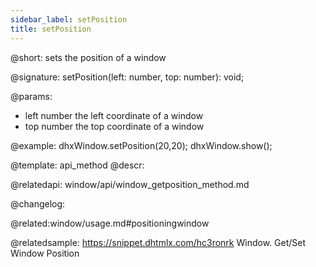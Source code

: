 ```yaml
---
sidebar_label: setPosition
title: setPosition
---          
```


@short: sets the position of a window

@signature: setPosition(left: number, top: number): void;

@params:
- left	number		the left coordinate of a window
- top	number		the top coordinate of a window

@example:
dhxWindow.setPosition(20,20);
dhxWindow.show();


@template: api_method
@descr:



@relatedapi:
window/api/window_getposition_method.md


@changelog:

@related:window/usage.md#positioningwindow

@relatedsample: https://snippet.dhtmlx.com/hc3ronrk	Window. Get/Set Window Position